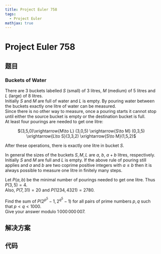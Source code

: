 ```yaml
---
title: Project Euler 758
tags:
  - Project Euler
mathjax: true
---
```

<escape><!-- more --></escape>
    
# Project Euler 758
## 题目
### Buckets of Water


There are 3 buckets labelled $S$ (small) of 3 litres, $M$ (medium) of 5 litres and $L$ (large) of 8 litres.<br />
Initially $S$ and $M$ are full of water and $L$ is empty.
By pouring water between the buckets exactly one litre of water can be measured.<br />
Since there is no other way to measure, once a pouring starts it cannot stop until either the source bucket is empty or the destination bucket is full.<br />
At least four pourings are needed to get one litre:

<div style="text-align:center;">
$(3,5,0)\xrightarrow{M\to L} (3,0,5) \xrightarrow{S\to M} (0,3,5) \xrightarrow{L\to S}(3,3,2)
\xrightarrow{S\to M}(1,5,2)$</div>

After these operations, there is exactly one litre in bucket $S$.


In general the sizes of the buckets $S, M, L$ are $a$, $b$, $a + b$ litres, respectively. Initially $S$ and $M$ are full and $L$ is empty. If the above rule of pouring still applies and $a$ and $b$ are two coprime positive integers with $a\leq b$ then it is always possible to measure one litre in finitely many steps.


Let $P(a,b)$ be the minimal number of pourings needed to get one litre. Thus $P(3,5)=4$.<br />
Also, $P(7, 31)=20$ and $P(1234, 4321)=2780$.


Find the sum of $P(2^{p^5}-1, 2^{q^5}-1)$ for all pairs of prime numbers $p,q$ such that $p < q < 1000$.<br />
Give your answer modulo $1\,000\,000\,007$.



## 解决方案


## 代码


